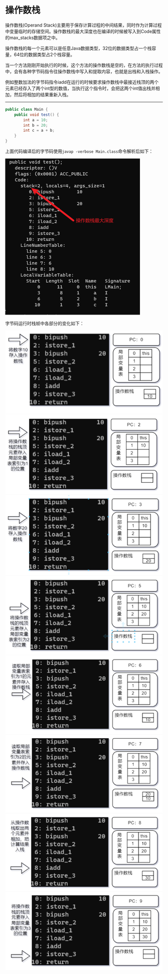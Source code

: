 # 操作数栈

操作数栈(Operand Stack)主要用于保存计算过程的中间结果，同时作为计算过程中变量临时的存储空间。操作数栈的最大深度也在编译的时候被写入到Code属性的max_stacks数据项之中。

操作数栈的每一个元素可以是任意Java数据类型，32位的数据类型占一个栈容量，64位的数据类型占2个栈容量。

当一个方法刚刚开始执行的时候，这个方法的操作数栈是空的，在方法的执行过程中，会有各种字节码指令往操作数栈中写入和提取内容，也就是出栈和入栈操作。

例如整数加法的字节码指令iadd在运行的时候要求操作数栈中最接近栈顶的两个元素已经存入了两个int型的数值，当执行这个指令时，会把这两个int值出栈并相加，然后将相加的结果重新入栈。

---

```java
public class Main {
    public void test() {
        int a = 10;
        int b = 20;
        int c = a + b;
    }
}
```

上面代码编译后的字节码使用`javap -verbose Main.class`命令解析后如下：

![](./img/stack0.png)

字节码运行时栈帧中各部分的变化如下：

![](./img/stack1.png)
![](./img/stack2.png)
![](./img/stack3.png)
![](./img/stack4.png)
![](./img/stack5.png)
![](./img/stack6.png)
![](./img/stack7.png)
![](./img/stack8.png)
